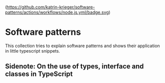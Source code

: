 (https://github.com/katrin-krieger/software-patterns/actions/workflows/node.js.yml/badge.svg)

# Software patterns

This collection tries to explain software patterns and shows their application in little typescript snippets.

## Sidenote: On the use of types, interface and classes in TypeScript
